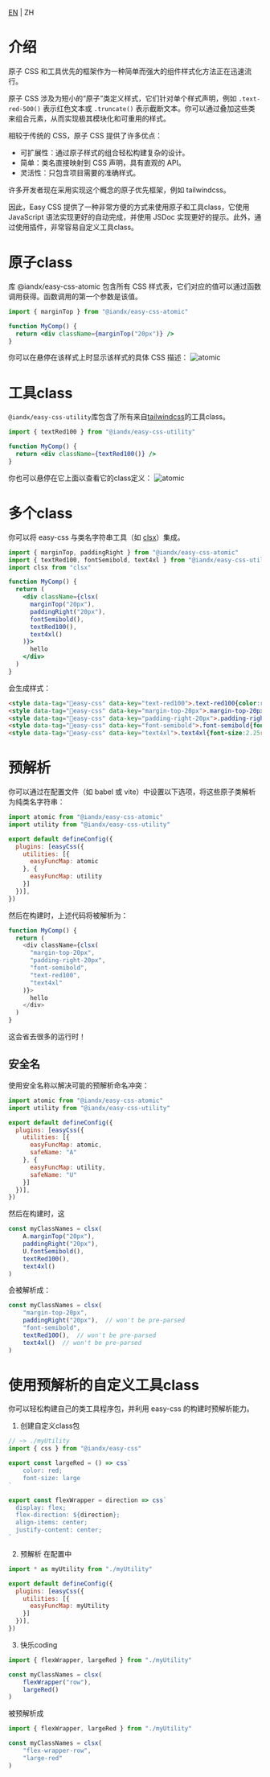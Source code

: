 [EN](../Atomic.md) | ZH

# 介绍
原子 CSS 和工具优先的框架作为一种简单而强大的组件样式化方法正在迅速流行。

原子 CSS 涉及为短小的“原子”类定义样式，它们针对单个样式声明，例如 `.text-red-500()` 表示红色文本或 `.truncate()` 表示截断文本。你可以通过叠加这些类来组合元素，从而实现极其模块化和可重用的样式。

相较于传统的 CSS，原子 CSS 提供了许多优点：

* 可扩展性：通过原子样式的组合轻松构建复杂的设计。
* 简单：类名直接映射到 CSS 声明，具有直观的 API。
* 灵活性：只包含项目需要的准确样式。

许多开发者现在采用实现这个概念的原子优先框架，例如 tailwindcss。

因此，Easy CSS 提供了一种非常方便的方式来使用原子和工具class，它使用 JavaScript 语法实现更好的自动完成，并使用 JSDoc 实现更好的提示。此外，通过使用插件，非常容易自定义工具class。

# 原子class
库 @iandx/easy-css-atomic 包含所有 CSS 样式表，它们对应的值可以通过函数调用获得。函数调用的第一个参数是该值。
```jsx
import { marginTop } from "@iandx/easy-css-atomic"

function MyComp() {
  return <div className={marginTop("20px")} />
}
```
你可以在悬停在该样式上时显示该样式的具体 CSS 描述：
![atomic](../imgs/atomic0.png)

# 工具class
`@iandx/easy-css-utility`库包含了所有来自[tailwindcss](https://tailwindcss.com/)的工具class。


```jsx
import { textRed100 } from "@iandx/easy-css-utility"

function MyComp() {
  return <div className={textRed100()} />
}
```
你也可以悬停在它上面以查看它的class定义：
![atomic](../imgs/atomic1.png)

# 多个class
你可以将 easy-css 与类名字符串工具（如 [clsx](https://github.com/lukeed/clsx)）集成。
```jsx
import { marginTop, paddingRight } from "@iandx/easy-css-atomic"
import { textRed100, fontSemibold, text4xl } from "@iandx/easy-css-utility"
import clsx from "clsx"

function MyComp() {
  return (
    <div className={clsx(
      marginTop("20px"),
      paddingRight("20px"),
      fontSemibold(),
      textRed100(),
      text4xl()
    )}>
      hello
    </div>
  )
}
```
会生成样式：
```html
<style data-tag="🎨easy-css" data-key="text-red100">.text-red100{color:rgb(254 226 226);}</style>
<style data-tag="🎨easy-css" data-key="margin-top-20px">.margin-top-20px{margin-top:20px;}</style>
<style data-tag="🎨easy-css" data-key="padding-right-20px">.padding-right-20px{padding-right:20px;}</style>
<style data-tag="🎨easy-css" data-key="font-semibold">.font-semibold{font-weight:600;}</style>
<style data-tag="🎨easy-css" data-key="text4xl">.text4xl{font-size:2.25rem;line-height:2.5rem;}</style>
```

# 预解析
你可以通过在配置文件（如 babel 或 vite）中设置以下选项，将这些原子类解析为纯类名字符串：

```js
import atomic from "@iandx/easy-css-atomic"
import utility from "@iandx/easy-css-utility"

export default defineConfig({
  plugins: [easyCss({
    utilities: [{
      easyFuncMap: atomic
    }, {
      easyFuncMap: utility
    }]
  })],
})
```
然后在构建时，上述代码将被解析为：
```js
function MyComp() {
  return (
    <div className={clsx(
      "margin-top-20px", 
      "padding-right-20px", 
      "font-semibold", 
      "text-red100", 
      "text4xl"
    )}>
      hello
    </div>
  )
}
```
这会省去很多的运行时！

## 安全名
使用安全名称以解决可能的预解析命名冲突：

```js
import atomic from "@iandx/easy-css-atomic"
import utility from "@iandx/easy-css-utility"

export default defineConfig({
  plugins: [easyCss({
    utilities: [{
      easyFuncMap: atomic,
      safeName: "A"
    }, {
      easyFuncMap: utility,
      safeName: "U"
    }]
  })],
})
```
然后在构建时，这
```js
const myClassNames = clsx(
    A.marginTop("20px"),
    paddingRight("20px"),
    U.fontSemibold(),
    textRed100(),
    text4xl()
)
```
会被解析成：
```js
const myClassNames = clsx(
    "margin-top-20px",
    paddingRight("20px"),  // won't be pre-parsed
    "font-semibold",
    textRed100(),  // won't be pre-parsed
    text4xl()  // won't be pre-parsed
)
```
# 使用预解析的自定义工具class
你可以轻松构建自己的类工具程序包，并利用 easy-css 的构建时预解析能力。

1. 创建自定义class包
```js
// ~> ./myUtility
import { css } from "@iandx/easy-css"

export const largeRed = () => css`
    color: red;
    font-size: large
`

export const flexWrapper = direction => css`
  display: flex;
  flex-direction: ${direction};
  align-items: center;
  justify-content: center;
`
```
2. 预解析
在配置中
```js
import * as myUtility from "./myUtility"

export default defineConfig({
  plugins: [easyCss({
    utilities: [{
      easyFuncMap: myUtility
    }]
  })],
})
```
3. 快乐coding
```js
import { flexWrapper, largeRed } from "./myUtility"

const myClassNames = clsx(
    flexWrapper("row"),
    largeRed()
)
```
被预解析成
```js
import { flexWrapper, largeRed } from "./myUtility"

const myClassNames = clsx(
    "flex-wrapper-row",
    "large-red"
)
```
